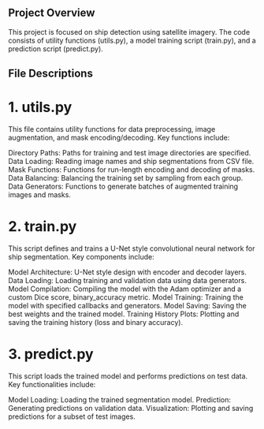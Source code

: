 ## Project Overview

This project is focused on ship detection using satellite imagery. The code consists of utility functions (utils.py), a model training script (train.py), and a prediction script (predict.py).

## File Descriptions

# 1. utils.py
This file contains utility functions for data preprocessing, image augmentation, and mask encoding/decoding. Key functions include:

Directory Paths: Paths for training and test image directories are specified.
Data Loading: Reading image names and ship segmentations from CSV file.
Mask Functions: Functions for run-length encoding and decoding of masks.
Data Balancing: Balancing the training set by sampling from each group.
Data Generators: Functions to generate batches of augmented training images and masks.

# 2. train.py
This script defines and trains a U-Net style convolutional neural network for ship segmentation. Key components include:

Model Architecture: U-Net style design with encoder and decoder layers.
Data Loading: Loading training and validation data using data generators.
Model Compilation: Compiling the model with the Adam optimizer and a custom Dice score, binary_accuracy metric.
Model Training: Training the model with specified callbacks and generators.
Model Saving: Saving the best weights and the trained model.
Training History Plots: Plotting and saving the training history (loss and binary accuracy).

# 3. predict.py
This script loads the trained model and performs predictions on test data. Key functionalities include:

Model Loading: Loading the trained segmentation model.
Prediction: Generating predictions on validation data.
Visualization: Plotting and saving predictions for a subset of test images.
